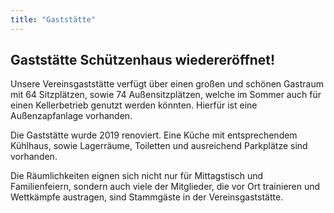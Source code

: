 ```yaml
---
title: "Gaststätte"
---
```


## Gaststätte Schützenhaus wiedereröffnet!

Unsere Vereinsgaststätte verfügt über einen großen und schönen Gastraum mit 64 Sitzplätzen, sowie 74 Außensitzplätzen, welche im Sommer auch für einen Kellerbetrieb genutzt werden könnten. Hierfür ist eine Außenzapfanlage vorhanden.

Die Gaststätte wurde 2019 renoviert. Eine Küche mit entsprechendem Kühlhaus, sowie Lagerräume, Toiletten und ausreichend Parkplätze sind vorhanden.

Die Räumlichkeiten eignen sich nicht nur für Mittagstisch und Familienfeiern, sondern auch viele der Mitglieder, die vor Ort trainieren und Wettkämpfe austragen, sind Stammgäste in der Vereinsgaststätte.